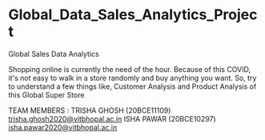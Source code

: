 # Global_Data_Sales_Analytics_Project
Global Sales Data Analytics

Shopping online is currently the need of the hour. Because of this COVID, it's not easy to walk in a store randomly and buy anything you want. So, try to understand a few things like, Customer Analysis and Product Analysis of this Global Super Store

TEAM MEMBERS : TRISHA GHOSH (20BCE11109) trisha.ghosh2020@vitbhopal.ac.in
               ISHA PAWAR (20BCE10297) isha.pawar2020@vitbhopal.ac.in
